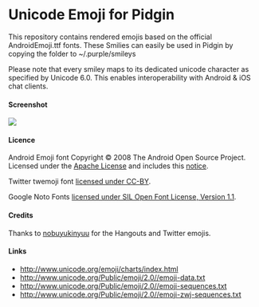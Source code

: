 # Unicode Emoji for Pidgin

This repository contains rendered emojis based on the official AndroidEmoji.ttf fonts.
These Smilies can easily be used in Pidgin by copying the folder to ~/.purple/smileys

Please note that every smiley maps to its dedicated unicode character as specified by Unicode 6.0.
This enables interoperability with Android & iOS chat clients.

#### Screenshot
![](http://i.imgur.com/qFoCxHJ.png)

#### Licence

Android Emoji font Copyright © 2008 The Android Open Source Project. Licensed under the [Apache License](http://www.apache.org/licenses/LICENSE-2.0) and includes this [notice](https://s3-eu-west-1.amazonaws.com/tw-font/android/NOTICE).

Twitter twemoji font [licensed under CC-BY](http://twitter.github.io/twemoji/).

Google Noto Fonts [licensed under SIL Open Font License, Version 1.1](http://scripts.sil.org/cms/scripts/page.php?site_id=nrsi&id=OFL).

#### Credits

Thanks to [nobuyukinyuu](https://github.com/nobuyukinyuu/pidgin-emoji) for the Hangouts and Twitter emojis.


#### Links

- http://www.unicode.org/emoji/charts/index.html
- http://www.unicode.org/Public/emoji/2.0//emoji-data.txt
- http://www.unicode.org/Public/emoji/2.0//emoji-sequences.txt
- http://www.unicode.org/Public/emoji/2.0//emoji-zwj-sequences.txt
